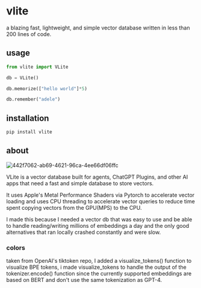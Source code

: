 # vlite

a blazing fast, lightweight, and simple vector database written in less than 200 lines of code.

## usage

```python
from vlite import VLite

db = VLite()

db.memorize(["hello world"]*5)

db.remember("adele")

```

## installation

```bash
pip install vlite
```

## about

![442f7062-ab69-4621-96ca-4ee66df06ffc](https://github.com/sdan/vlite/assets/22898443/fc36481c-f1f6-4973-8461-6aef3a04486d)

VLite is a vector database built for agents, ChatGPT Plugins, and other AI apps that need a fast and simple database to store vectors. 

It uses Apple's Metal Performance Shaders via Pytorch to accelerate vector loading and uses CPU threading to accelerate vector queries to reduce time spent copying vectors from the GPU(MPS) to the CPU.

I made this because I needed a vector db that was easy to use and be able to handle reading/writing millions of embeddings a day and the only good alternatives that ran locally crashed constantly and were slow.

### colors

taken from OpenAI's tiktoken repo, I added a visualize_tokens() function to visualize BPE tokens, i made visualize_tokens to handle the output of the tokenizer.encode() function since the currently supported embeddings are based on BERT and don't use the same tokenization as GPT-4.
